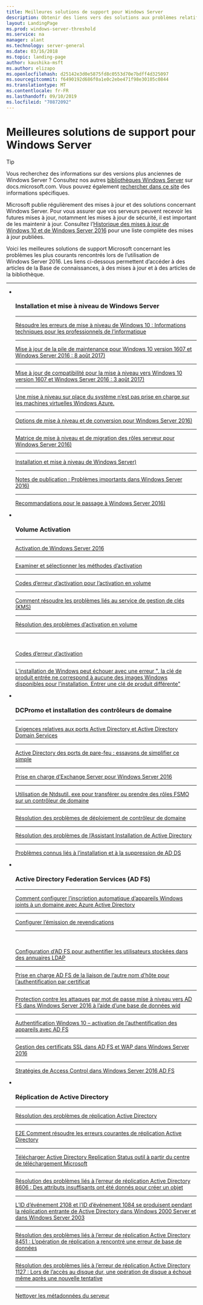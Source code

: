 ```yaml
---
title: Meilleures solutions de support pour Windows Server
description: Obtenir des liens vers des solutions aux problèmes relatifs à Windows Server
layout: LandingPage
ms.prod: windows-server-threshold
ms.service: na
manager: alant
ms.technology: server-general
ms.date: 03/16/2018
ms.topic: landing-page
author: kaushika-msft
ms.author: elizapo
ms.openlocfilehash: d25142e3d0e5875fd8c0553d70e7bdff4d325097
ms.sourcegitcommit: f6490192d686f0a1e0c2ebe471f98e30105c0844
ms.translationtype: MT
ms.contentlocale: fr-FR
ms.lasthandoff: 09/10/2019
ms.locfileid: "70872092"
---
```

# <a name="top-support-solutions-for-windows-server"></a>Meilleures solutions de support pour Windows Server

>[!TIP]
> Vous recherchez des informations sur des versions plus anciennes de Windows Server ? Consultez nos autres [bibliothèques Windows Server](/previous-versions/windows/) sur docs.microsoft.com. Vous pouvez également [rechercher dans ce site](https://docs.microsoft.com/search/index?search=Windows+Server&dataSource=previousVersions) des informations spécifiques.

Microsoft publie régulièrement des mises à jour et des solutions concernant Windows Server. Pour vous assurer que vos serveurs peuvent recevoir les futures mises à jour, notamment les mises à jour de sécurité, il est important de les maintenir à jour. Consultez l’[Historique des mises à jour de Windows 10 et de Windows Server 2016](https://support.microsoft.com/en-us/help/4000825/windows-10-windows-server-2016-update-history) pour une liste complète des mises à jour publiées.

Voici les meilleures solutions de support Microsoft concernant les problèmes les plus courants rencontrés lors de l’utilisation de Windows Server 2016. Les liens ci-dessous permettent d’accéder à des articles de la Base de connaissances, à des mises à jour et à des articles de la bibliothèque.

<HR />

<ul class="cardsF panelContent">
<li>
        <div class="cardSize">
            <div class="cardPadding">
                <div class="card">
                    <div class="cardImageOuter">
                        <div class="cardImage">
                            <img src="../media/i-troubleshoot.svg" alt="" />
                        </div>
                    </div>
                    <div class="cardText">
                        <h3>Installation et mise à niveau de Windows Server</h3>
<hr> 
                        <a href="\windows\deployment\upgrade\resolve-windows-10-upgrade-errors">Résoudre les erreurs de mise à niveau de Windows 10 : Informations techniques pour les professionnels de l’informatique</a>
<hr> 
                        <p><a href="https://support.microsoft.com/en-US/help/4035631">Mise à jour de la pile de maintenance pour Windows 10 version 1607 et Windows Server 2016 : 8 août 2017)</a></p>
<hr> 
                        <p><a href="https://support.microsoft.com/en-US/help/4033524">Mise à jour de compatibilité pour la mise à niveau vers Windows 10 version 1607 et Windows Server 2016 : 3 août 2017)</a></p>
<hr>
                        <p><a href="https://support.microsoft.com/en-US/help/4014997">Une mise à niveau sur place du système n’est pas prise en charge sur les machines virtuelles Windows Azure.</a></p>
<hr>
                        <p><a href="..\get-started\supported-upgrade-paths.md">Options de mise à niveau et de conversion pour Windows Server 2016)</a></p>
<hr>
                       <p><a href="..\get-started\server-role-upgradeability-table.md">Matrice de mise à niveau et de migration des rôles serveur pour Windows Server 2016)</a></p>
<hr>
                       <p><a href="..\get-started\installation-and-upgrade.md">Installation et mise à niveau de Windows Server)</a></p>
<hr>
                       <p><a href="..\get-started\windows-server-2016-ga-release-notes.md">Notes de publication : Problèmes importants dans Windows Server 2016)</a></p>
<hr>
                       <p><a href="..\get-started\recommendations-moving-to-server2016.md">Recommandations pour le passage à Windows Server 2016)</a></p>
                    </div>
                </div>
            </div>
        </div>
    </li>
<li>
 <div class="cardSize">
            <div class="cardPadding">
                <div class="card">
                    <div class="cardImageOuter">
                        <div class="cardImage">
                            <img src="../media/i-troubleshoot.svg" alt="" />
                        </div>
                    </div>
                    <div class="cardText">
                        <h3>Volume Activation</h3>
<hr> 
                        <a href="../get-started/server-2016-activation.md">Activation de Windows Server 2016</a>
<hr>
                        <p><a href="https://technet.microsoft.com/library/jj134256(ws.11).aspx">Examiner et sélectionner les méthodes d’activation</a></p>
<hr>
                        <p><a href="https://technet.microsoft.com/library/dn502528.aspx">Codes d’erreur d’activation pour l’activation en volume</a></p>
<hr>
                        <p><a href="https://technet.microsoft.com/library/ee939272.aspx">Comment résoudre les problèmes liés au service de gestion de clés (KMS)</a></p>
<hr>
                        <p><a href="https://technet.microsoft.com/library/ff793439.aspx">Résolution des problèmes d’activation en volume</a></p>
<hr><br/>                        <p><a href="https://technet.microsoft.com/library/ff793399.aspx">Codes d’erreur d’activation</a></p>
<hr>
                        <p><a href="https://support.microsoft.com/help/2796988/windows-8-or-windows-server-2012-installation-may-fail-with-error-mess">L’installation de Windows peut échouer avec une erreur &quot;. la clé de produit entrée ne correspond à aucune des images Windows disponibles pour l’installation. Entrer une clé de produit différente&quot;</a></p>
                    </div>
                </div>
            </div>
        </div>
    </li>
<li>
 <div class="cardSize">
            <div class="cardPadding">
                <div class="card">
                    <div class="cardImageOuter">
                        <div class="cardImage">
                            <img src="../media/i-troubleshoot.svg" alt="" />
                        </div>
                    </div>
                    <div class="cardText">
                        <h3>DCPromo et installation des contrôleurs de domaine</h3>
<hr> 
                        <a href="https://technet.microsoft.com/library/dd772723(v=ws.10).aspx">Exigences relatives aux ports Active Directory et Active Directory Domain Services</a>
<hr>
                        <p> <a href="http://blogs.msmvps.com/acefekay/2011/11/01/active-directory-firewall-ports-let-s-try-to-make-this-simple/">Active Directory des ports de pare-feu : essayons de simplifier ce simple</a></p>
<hr>
                        <p><a href="https://technet.microsoft.com/library/ff728623(v=exchg.150).aspx">Prise en charge d’Exchange Server pour Windows Server 2016</a></p>
<hr>
                        <p><a href="https://support.microsoft.com/kb/255504">Utilisation de Ntdsutil. exe pour transférer ou prendre des rôles FSMO sur un contrôleur de domaine</a></p>
<hr>
                        <p><a href="../identity/ad-ds/deploy/troubleshooting-domain-controller-deployment.md">Résolution des problèmes de déploiement de contrôleur de domaine</a></p>
<hr>
                        <p><a href="https://msdn.microsoft.com/library/bb727058.aspx">Résolution des problèmes de l’Assistant Installation de Active Directory</a></p>
<hr>
                        <p><a href="https://technet.microsoft.com/library/cc754463(v=ws.10).aspx">Problèmes connus liés à l’installation et à la suppression de AD DS</a></p>
                      </div>
                 </div>
            </div>
        </div>
    </li>
<li>
 <div class="cardSize">
            <div class="cardPadding">
                <div class="card">
                    <div class="cardImageOuter">
                        <div class="cardImage">
                            <img src="../media/i-troubleshoot.svg" alt="" />
                        </div>
                    </div>
                    <div class="cardText">
                        <h3>Active Directory Federation Services (AD FS)</h3>
<hr> 
                        <a href="/azure/active-directory/active-directory-conditional-access-automatic-device-registration-setup">Comment configurer l’inscription automatique d’appareils Windows joints à un domaine avec Azure Active Directory</a>
<hr>
                        <p><a href="/azure/active-directory/device-management-hybrid-azuread-joined-devices-setup#step-2-setup-issuance-of-claims">Configurer l’émission de revendications</a></p>
<hr><br/>                        <p><a href="../identity/ad-fs/operations/configure-ad-fs-to-authenticate-users-stored-in-ldap-directories.md">Configuration d’AD FS pour authentifier les utilisateurs stockées dans des annuaires LDAP</a></p>
<hr>
                        <p><a href="../identity/ad-fs/operations/ad-fs-support-for-alternate-hostname-binding-for-certificate-authentication.md">Prise en charge AD FS de la liaison de l’autre nom d’hôte pour l’authentification par certificat</a></p>
<hr>
                        <p><a href="https://blogs.technet.microsoft.com/tspring/2017/01/20/federated-to-microsoft-cloud-and-account-lockouts/">Protection contre les attaques</a>
                        <a href="../identity/ad-fs/deployment/upgrading-to-ad-fs-in-windows-server-2016.md">par mot de passe mise à niveau vers AD FS dans Windows Server 2016 à l’aide d’une base de données wid</a></p>
<hr>
                        <p><a href="../identity/ad-fs/operations/configure-device-based-conditional-access-on-premises.md">Authentification Windows 10 – activation de l’authentification des appareils avec AD FS</a></p>
<hr>
                        <p><a href="../identity/ad-fs/operations/manage-ssl-certificates-ad-fs-wap-2016.md">Gestion des certificats SSL dans AD FS et WAP dans Windows Server 2016</a></p>
<hr>
                        <p><a href="../identity/ad-fs/operations/access-control-policies-in-ad-fs.md">Stratégies de Access Control dans Windows Server 2016 AD FS</a></p>
                      </div>
                 </div>
            </div>
        </div>
    </li>
<li>
 <div class="cardSize">
            <div class="cardPadding">
                <div class="card">
                    <div class="cardImageOuter">
                        <div class="cardImage">
                            <img src="../media/i-troubleshoot.svg" alt="" />
                        </div>
                    </div>
                    <div class="cardText">
                        <h3>Réplication de Active Directory</h3>
<hr> 
                         <a href="../identity/ad-ds/manage/troubleshoot/troubleshooting-active-directory-replication-problems.md">Résolution des problèmes de réplication Active Directory</a>
<hr>
                         <a href="https://www.microsoft.com/en-in/download/details.aspx?id=30005">E2E Comment résoudre les erreurs courantes de réplication Active Directory</a>
<hr>
                         <a href="https://support.microsoft.com/kb/3108513">Télécharger Active Directory Replication Status outil à partir du centre de téléchargement Microsoft</a>
<hr>
                         <a href="https://support.microsoft.com/kb/2028495">Résolution des problèmes liés à l’erreur de réplication Active Directory 8606 : Des attributs insuffisants ont été donnés pour créer un objet</a></p>
<hr>
                         <a href="https://support.microsoft.com/kb/837932">L’ID d’événement 2108 et l’ID d’événement 1084 se produisent pendant la réplication entrante de Active Directory dans Windows 2000 Server et dans Windows Server 2003</a>
<hr>
                         <a href="https://support.microsoft.com/kb/2645996">Résolution des problèmes liés à l’erreur de réplication Active Directory 8451 : L’opération de réplication a rencontré une erreur de base de données</a>
<hr>
                         <a href="https://support.microsoft.com/kb/2025726">Résolution des problèmes liés à l’erreur de réplication Active Directory 1127 : Lors de l’accès au disque dur, une opération de disque a échoué même après une nouvelle tentative</a>
<hr>
                         <a href="https://technet.microsoft.com/library/cc816907.aspx">Nettoyer les métadonnées du serveur</a>
                    </div>
                </div>
            </div>
        </div>
    </li>
</ul>